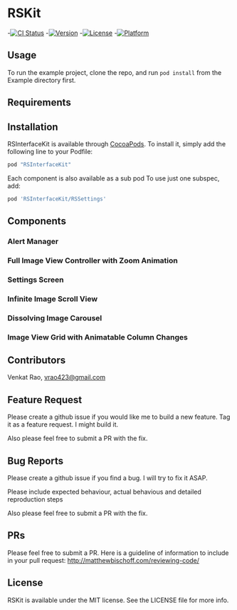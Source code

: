# RSKit

-[![CI Status](http://img.shields.io/travis/raostudios/RSInterfaceKit.svg?style=flat)](https://travis-ci.org/raostudios/RSInterfaceKit)
-[![Version](https://img.shields.io/cocoapods/v/RSInterfaceKit.svg?style=flat)](http://cocoapods.org/pods/RSInterfaceKit)
-[![License](https://img.shields.io/cocoapods/l/RSInterfaceKit.svg?style=flat)](http://cocoapods.org/pods/RSInterfaceKit)
-[![Platform](https://img.shields.io/cocoapods/p/RSInterfaceKit.svg?style=flat)](http://cocoapods.org/pods/RSInterfaceKit)

## Usage

To run the example project, clone the repo, and run `pod install` from the Example directory first.

## Requirements

## Installation

RSInterfaceKit is available through [CocoaPods](http://cocoapods.org). To install
it, simply add the following line to your Podfile:

```ruby
pod "RSInterfaceKit"
```
Each component is also available as a sub pod
To use just one subspec, add:

```ruby
pod 'RSInterfaceKit/RSSettings'
```

## Components

### Alert Manager

### Full Image View Controller with Zoom Animation

### Settings Screen

### Infinite Image Scroll View

### Dissolving Image Carousel

### Image View Grid with Animatable Column Changes



## Contributors

Venkat Rao, vrao423@gmail.com

## Feature Request

Please create a github issue if you would like me to build a new feature. Tag it as a feature request. I might build it.

Also please feel free to submit a PR with the fix.

## Bug Reports

Please create a github issue if you find a bug. I will try to fix it ASAP.

Please include expected behaviour, actual behavious and detailed reproduction steps

Also please feel free to submit a PR with the fix.

## PRs

Please feel free to submit a PR. Here is a guideline of information to include in your pull request: http://matthewbischoff.com/reviewing-code/

## License

RSKit is available under the MIT license. See the LICENSE file for more info.
